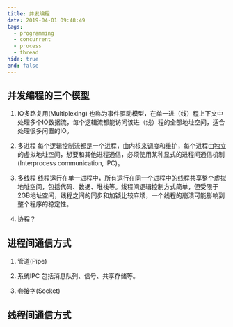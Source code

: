 ```yaml
---
title: 并发编程
date: 2019-04-01 09:48:49
tags:
  - programming
  - concurrent
  - process
  - thread
hide: true
end: false
---
```


## 并发编程的三个模型

1. IO多路复用(Multiplexing)
也称为事件驱动模型，在单一进（线）程上下文中处理多个IO数据流，每个逻辑流都能访问该进（线）程的全部地址空间，适合处理很多闲置的IO。

2. 多进程
每个逻辑控制流都是一个进程，由内核来调度和维护，每个进程由独立的虚拟地址空间，想要和其他进程通信，必须使用某种显式的进程间通信机制(Interprocess communication, IPC)。

3. 多线程
线程运行在单一进程中，所有运行在同一个进程中的线程共享整个虚拟地址空间，包括代码、数据、堆栈等。线程间逻辑控制方式简单，但受限于2GB地址空间，线程之间的同步和加锁比较麻烦，一个线程的崩溃可能影响到整个程序的稳定性。

4. 协程？

## 进程间通信方式

1. 管道(Pipe)

2. 系统IPC
包括消息队列、信号、共享存储等。

3. 套接字(Socket)

## 线程间通信方式